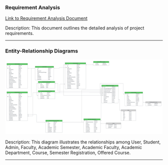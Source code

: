 ### Requirement Analysis

[Link to Requirement Analysis Document](https://docs.google.com/document/d/1TuBVd3_VpNtWvBDO6Ue4rakXFugLXlQVie4MPSwCROo/edit?usp=sharing)

Description: This document outlines the detailed analysis of project requirements.

---

### Entity-Relationship Diagrams

![ER DIAGRAM](./erdiagram.png)

Description: This diagram illustrates the relationships among User, Student, Admin, Faculty, Academic Semester, Academic Faculty, Academic Department, Course, Semester Registration, Offered Course.

---
